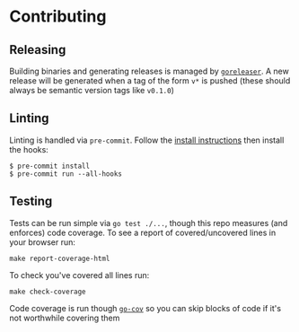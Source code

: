 # Contributing

## Releasing

Building binaries and generating releases is managed by
[`goreleaser`](https://goreleaser.com/). A new release will be generated when a
tag of the form `v*` is pushed (these should always be semantic version tags
like `v0.1.0`)

## Linting

Linting is handled via `pre-commit`. Follow the [install
instructions](https://pre-commit.com/#install) then install the hooks:

``` console
$ pre-commit install
$ pre-commit run --all-hooks
```

## Testing

Tests can be run simple via `go test ./...`, though this repo measures (and
enforces) code coverage. To see a report of covered/uncovered lines in your
browser run:

    make report-coverage-html

To check you've covered all lines run:

    make check-coverage

Code coverage is run though [`go-cov`](https://gitlab.com/matthewhughes/go-cov)
so you can skip blocks of code if it's not worthwhile covering them
